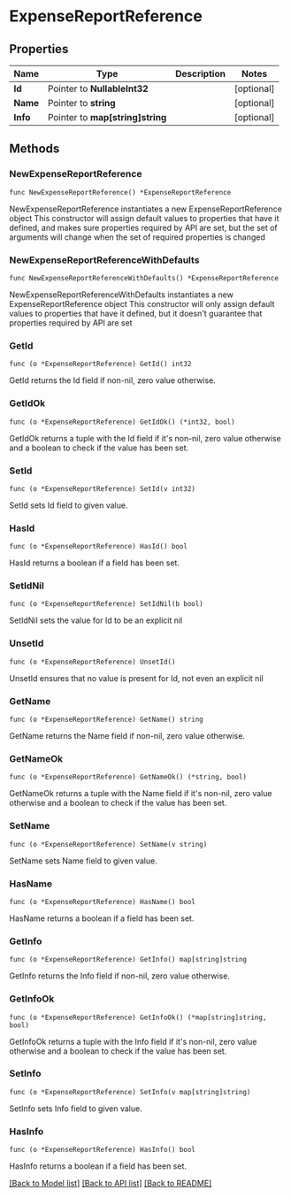 # ExpenseReportReference

## Properties

Name | Type | Description | Notes
------------ | ------------- | ------------- | -------------
**Id** | Pointer to **NullableInt32** |  | [optional] 
**Name** | Pointer to **string** |  | [optional] 
**Info** | Pointer to **map[string]string** |  | [optional] 

## Methods

### NewExpenseReportReference

`func NewExpenseReportReference() *ExpenseReportReference`

NewExpenseReportReference instantiates a new ExpenseReportReference object
This constructor will assign default values to properties that have it defined,
and makes sure properties required by API are set, but the set of arguments
will change when the set of required properties is changed

### NewExpenseReportReferenceWithDefaults

`func NewExpenseReportReferenceWithDefaults() *ExpenseReportReference`

NewExpenseReportReferenceWithDefaults instantiates a new ExpenseReportReference object
This constructor will only assign default values to properties that have it defined,
but it doesn't guarantee that properties required by API are set

### GetId

`func (o *ExpenseReportReference) GetId() int32`

GetId returns the Id field if non-nil, zero value otherwise.

### GetIdOk

`func (o *ExpenseReportReference) GetIdOk() (*int32, bool)`

GetIdOk returns a tuple with the Id field if it's non-nil, zero value otherwise
and a boolean to check if the value has been set.

### SetId

`func (o *ExpenseReportReference) SetId(v int32)`

SetId sets Id field to given value.

### HasId

`func (o *ExpenseReportReference) HasId() bool`

HasId returns a boolean if a field has been set.

### SetIdNil

`func (o *ExpenseReportReference) SetIdNil(b bool)`

 SetIdNil sets the value for Id to be an explicit nil

### UnsetId
`func (o *ExpenseReportReference) UnsetId()`

UnsetId ensures that no value is present for Id, not even an explicit nil
### GetName

`func (o *ExpenseReportReference) GetName() string`

GetName returns the Name field if non-nil, zero value otherwise.

### GetNameOk

`func (o *ExpenseReportReference) GetNameOk() (*string, bool)`

GetNameOk returns a tuple with the Name field if it's non-nil, zero value otherwise
and a boolean to check if the value has been set.

### SetName

`func (o *ExpenseReportReference) SetName(v string)`

SetName sets Name field to given value.

### HasName

`func (o *ExpenseReportReference) HasName() bool`

HasName returns a boolean if a field has been set.

### GetInfo

`func (o *ExpenseReportReference) GetInfo() map[string]string`

GetInfo returns the Info field if non-nil, zero value otherwise.

### GetInfoOk

`func (o *ExpenseReportReference) GetInfoOk() (*map[string]string, bool)`

GetInfoOk returns a tuple with the Info field if it's non-nil, zero value otherwise
and a boolean to check if the value has been set.

### SetInfo

`func (o *ExpenseReportReference) SetInfo(v map[string]string)`

SetInfo sets Info field to given value.

### HasInfo

`func (o *ExpenseReportReference) HasInfo() bool`

HasInfo returns a boolean if a field has been set.


[[Back to Model list]](../README.md#documentation-for-models) [[Back to API list]](../README.md#documentation-for-api-endpoints) [[Back to README]](../README.md)


